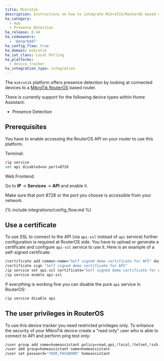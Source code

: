 ```yaml
---
title: Mikrotik
description: Instructions on how to integrate MikroTik/RouterOS based devices into Home Assistant.
ha_category:
  - Hub
  - Presence Detection
ha_release: 0.44
ha_codeowners:
  - '@engrbm87'
ha_config_flow: true
ha_domain: mikrotik
ha_iot_class: Local Polling
ha_platforms:
  - device_tracker
ha_integration_type: integration
---
```


The `mikrotik` platform offers presence detection by looking at connected devices to a [MikroTik RouterOS](https://mikrotik.com) based router.

There is currently support for the following device types within Home Assistant:

- Presence Detection

## Prerequisites

You have to enable accessing the RouterOS API on your router to use this platform.

Terminal:

```bash
/ip service
set api disabled=no port=8728
```

Web Frontend:

Go to **IP** -> **Services** -> **API** and enable it.

Make sure that port 8728 or the port you choose is accessible from your network.

{% include integrations/config_flow.md %}

## Use a certificate

To use SSL to connect to the API (via `api-ssl` instead of `api` service) further configuration is required at RouterOS side. You have to upload or generate a certificate and configure `api-ssl` service to use it. Here is an example of a self-signed certificate:

```bash
/certificate add common-name="Self signed demo certificate for API" days-valid=3650 name="Self signed demo certificate for API" key-usage=digital-signature,key-encipherment,tls-server,key-cert-sign,crl-sign
/certificate sign "Self signed demo certificate for API"
/ip service set api-ssl certificate="Self signed demo certificate for API"
/ip service enable api-ssl
```

If everything is working fine you can disable the pure `api` service in RouterOS:

```bash
/ip service disable api
```

## The user privileges in RouterOS

To use this device tracker you need restricted privileges only. To enhance the security of your MikroTik device create a "read only" user who is able to connect to API  and perform ping test only:

```bash
/user group add name=homeassistant policy=read,api,!local,!telnet,!ssh,!ftp,!reboot,!write,!policy,test,!winbox,!password,!web,!sniff,!sensitive,!romon,!dude,!tikapp
/user add group=homeassistant name=homeassistant
/user set password="YOUR_PASSWORD" homeassistant
```
